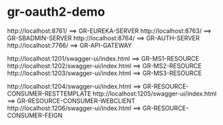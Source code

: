 # gr-oauth2-demo

http://localhost:8761/							==> GR-EUREKA-SERVER
http://localhost:8763/							==> GR-SBADMIN-SERVER
http://localhost:8764/							==> GR-AUTH-SERVER
http://localhost:7766/							==> GR-API-GATEWAY

http://localhost:1201/swagger-ui/index.html		==> GR-MS1-RESOURCE
http://localhost:1202/swagger-ui/index.html		==> GR-MS2-RESOURCE
http://localhost:1203/swagger-ui/index.html		==> GR-MS3-RESOURCE

http://localhost:1204/swagger-ui/index.html		==> GR-RESOURCE-CONSUMER-RESTTEMPLATE
http://localhost:1205/swagger-ui/index.html		==> GR-RESOURCE-CONSUMER-WEBCLIENT
http://localhost:1206/swagger-ui/index.html		==> GR-RESOURCE-CONSUMER-FEIGN
